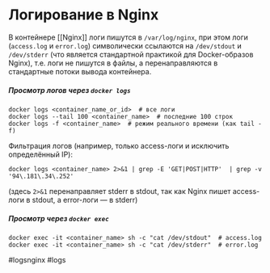# Логирование в Nginx

В контейнере [[Nginx]] логи пишутся в `/var/log/nginx`, при этом логи (`access.log` и `error.log`) символически ссылаются на `/dev/stdout` и `/dev/stderr` (что является стандартной практикой для Docker-образов Nginx),  т.е. логи не пишутся в файлы, а перенаправляются в стандартные потоки вывода контейнера.

##### Просмотр логов через `docker logs`

```
docker logs <container_name_or_id>  # все логи
docker logs --tail 100 <container_name>  # последние 100 строк
docker logs -f <container_name>  # режим реального времени (как tail -f)
```

Фильтрация логов (например, только access-логи и исключить определённый IP):

```
docker logs <container_name> 2>&1 | grep -E 'GET|POST|HTTP'  | grep -v '94\.181\.34\.252'
```

(здесь `2>&1` перенаправляет stderr в stdout, так как Nginx пишет access-логи в stdout, а error-логи — в stderr)

##### Просмотр через `docker exec`

```
docker exec -it <container_name> sh -c "cat /dev/stdout"  # access.log
docker exec -it <container_name> sh -c "cat /dev/stderr"  # error.log
```

#logsnginx #logs